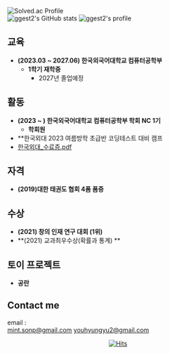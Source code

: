 ![Solved.ac Profile](https://capsule-render.vercel.app/api?type=Waving&color=638fda&height=200&section=header&text=ggest2&fontSize=70&&fontColor=ffffff)    
![ggest2's GitHub stats](https://github-readme-stats.vercel.app/api?username=ggest2&show_icons=true&theme=tokyonight)
![ggest2's profile](https://github-profile-trophy.vercel.app/?username=ggest2&margin-h=50&margin-w=10&row=1&column=8&no-frame=false&theme=algolia)  

## 교육
* **(2023.03 ~ 2027.06) 한국외국어대학교 컴퓨터공학부**
  - **1학기 재학중**
    + 2027년 졸업예정
  
## 활동
* **(2023 ~ ) 한국외국어대학교 컴퓨터공학부 학회 NC 1기**
  - **학회원**
* **한국외대 2023 여름방학 초급반 코딩테스트 대비 캠프
* [한국외대_수료증.pdf](https://github.com/ggest2/ggest2/files/12451293/_.pdf)

## 자격
* **(2019)대한 태권도 협회 4품 품증**

## 수상
* **(2021) 창의 인재 연구 대회 (1위)**
* **(2021) 교과최우수상(확률과 통계) **

## 토이 프로젝트
* **공란**

## Contact me

email :  
<mint.sonp@gmail.com> 
<youhyungyu2@gmail.com>   

<div align=center> 
  

[![Hits](https://hits.seeyoufarm.com/api/count/incr/badge.svg?url=https%3A%2F%2Fgithub.com%2F(ggest2)%2F(ggest2)&count_bg=%23638FDA&title_bg=%23555555&icon=ghostery.svg&icon_color=%23E7E7E7&title=Github+%28%EC%98%A4%EB%8A%98+%EB%B0%A9%EB%AC%B8%EC%9E%90+%2F+%EC%A0%84%EC%B2%B4+%EB%B0%A9%EB%AC%B8%EC%9E%90%29&edge_flat=false)](https://hits.seeyoufarm.com)
  
</div>
